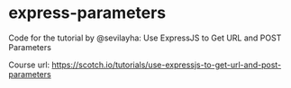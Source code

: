 express-parameters
==================

Code for the tutorial by @sevilayha: Use ExpressJS to Get URL and POST Parameters

Course url:  https://scotch.io/tutorials/use-expressjs-to-get-url-and-post-parameters
